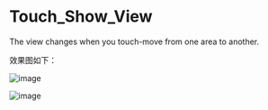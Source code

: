 # Touch_Show_View
The view changes when you  touch-move from one area to another.

效果图如下：

![image](https://github.com/txHe/Touch_Show_View/blob/master/demo_01.gif)

![image](https://github.com/txHe/Touch_Show_View/blob/master/demo_02.gif)
